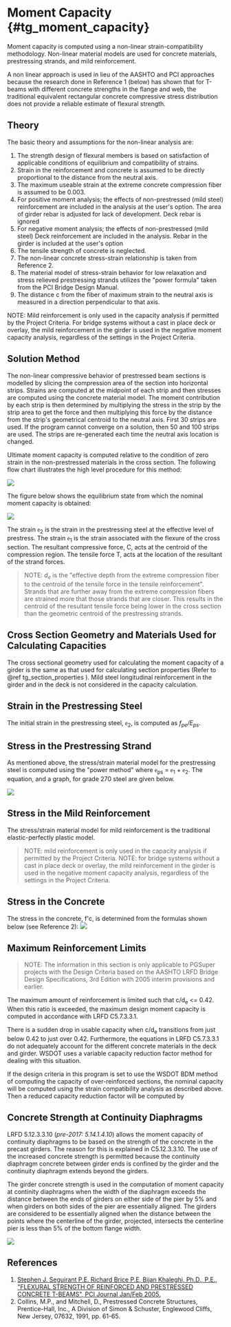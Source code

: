 Moment Capacity {#tg_moment_capacity}
======================================
Moment capacity is computed using a non-linear strain-compatibility methodology. Non-linear material models are used for concrete materials, prestressing strands, and mild reinforcement.

A non linear approach is used in lieu of the AASHTO and PCI approaches because the research done in Reference 1 (below) has shown that for T-beams with different concrete strengths in the flange and web, the traditional equivalent rectangular concrete compressive stress distribution does not provide a reliable estimate of flexural strength.

Theory
----------
The basic theory and assumptions for the non-linear analysis are:
1. The strength design of flexural members is based on satisfaction of applicable conditions of equilibrium and compatibility of strains.
2. Strain in the reinforcement and concrete is assumed to be directly proportional to the distance from the neutral axis.
3. The maximum useable strain at the extreme concrete compression fiber is assumed to be 0.003.
4. For positive moment analysis; the effects of non-prestressed (mild steel) reinforcement are included in the analysis at the user's option. The area of girder rebar is adjusted for lack of development. Deck rebar is ignored
5. For negative moment analysis; the effects of non-prestressed (mild steel) Deck reinforcement are included in the analysis. Rebar in the girder is included at the user's option
6. The tensile strength of concrete is neglected.
7. The non-linear concrete stress-strain relationship is taken from Reference 2.
8. The material model of stress-strain behavior for low relaxation and stress relieved prestressing strands utilizes the "power formula" taken from the PCI Bridge Design Manual.
9. The distance c from the fiber of maximum strain to the neutral axis is measured in a direction perpendicular to that axis.

NOTE: Mild reinforcement is only used in the capacity analysis if permitted by the Project Criteria. For bridge systems without a cast in place deck or overlay, the mild reinforcement in the girder is used in the negative moment capacity analysis, regardless of the settings in the Project Criteria.

Solution Method
----------------
The non-linear compressive behavior of prestressed beam sections is modelled by slicing the compression area of the section into horizontal strips. Strains are computed at the midpoint of each strip and then stresses are computed using the concrete material model. The moment contribution by each strip is then determined by multiplying the stress in the strip by the strip area to get the force and then multiplying this force by the distance from the strip's geometrical centroid to the neutral axis. First 30 strips are used. If the program cannot converge on a solution, then 50 and 100 strips are used. The strips are re-generated each time the neutral axis location is changed.

Ultimate moment capacity is computed relative to the condition of zero strain in the non-prestressed materials in the cross section. The following flow chart illustrates the high level procedure for this method:

![](MomentCapacityFlowchart.jpg)

The figure below shows the equilibrium state from which the nominal moment capacity is obtained:

![](Equilibrium.gif)

 

The strain <span style="font-family:Symbol">e</span><sub>2</sub> is the strain in the prestressing steel at the effective level of prestress. The strain <span style="font-family:Symbol">e</span><sub>1</sub> is the strain associated with the flexure of the cross section. The resultant compressive force, C, acts at the centroid of the compression region. The tensile force T, acts at the location of the resultant of the strand forces.

> NOTE: <i>d<sub>e</sub></i> is the "effective depth from the extreme compression fiber to the centroid of the tensile force in the tensile reinforcement". Strands that are further away from the extreme compression fibers are strained more that those strands that are closer. This results in the centroid of the resultant tensile force being lower in the cross section than the geometric centroid of the prestressing strands.

Cross Section Geometry and Materials Used for Calculating Capacities
---------------------------------------------------------------------
The cross sectional geometry used for calculating the moment capacity of a girder is the same as that used for calculating section properties (Refer to @ref tg_section_properties ). Mild steel longitudinal reinforcement in the girder and in the deck is not considered in the capacity calculation.

Strain in the Prestressing Steel
--------------------------------
The initial strain in the prestressing steel, <span style="font-family:Symbol">e</span><sub>2</sub>, is computed as <i>f<sub>pe</sub>/E<sub>ps</sub></i>.

Stress in the Prestressing Strand
--------------------------------
As mentioned above, the stress/strain material model for the prestressing steel is computed using the "power method" where  <span style="font-family:Symbol">e</span><sub>ps</sub> =  <span style="font-family:Symbol">e</span><sub>1</sub> + <span style="font-family:Symbol">e</span><sub>2</sub>. The equation, and a graph, for grade 270 steel are given below.

![](PowerFormula.gif)

Stress in the Mild Reinforcement
----------------------------------
The stress/strain material model for mild reinforcement is the traditional elastic-perfectly plastic model.

> NOTE: mild reinforcement is only used in the capacity analysis if permitted by the Project Criteria.
> NOTE: for bridge systems without a cast in place deck or overlay, the mild reinforcement in the girder is used in the negative moment capacity analysis, regardless of the settings in the Project Criteria.

Stress in the Concrete
-------------------------------
The stress in the concrete, f'c, is determined from the formulas shown below (see Reference 2):
![](ConcreteFunction.png)


Maximum Reinforcement Limits
----------------------------
> NOTE: The information in this section is only applicable to PGSuper projects with the Design Criteria based on the AASHTO LRFD Bridge Design Specifications, 3rd Edition with 2005 interim provisions and earlier.

The maximum amount of reinforcement is limited such that c/d<sub>e</sub> <= 0.42. When this ratio is exceeded, the maximum design moment capacity is computed in accordance with LRFD C5.7.3.3.1.

There is a sudden drop in usable capacity when c/d<sub>e</sub> transitions from just below 0.42 to just over 0.42. Furthermore, the equations in LRFD C5.7.3.3.1 do not adequately account for the different concrete materials in the deck and girder. WSDOT uses a variable capacity reduction factor method for dealing with this situation.

If the design criteria in this program is set to use the WSDOT BDM method of computing the capacity of over-reinforced sections, the nominal capacity will be computed using the strain compatibility analysis as described above. Then a reduced capacity reduction factor will be computed by

Concrete Strength at Continuity Diaphragms
------------------------------------------
LRFD 5.12.3.3.10 (*pre-2017: 5.14.1.4.10*) allows the moment capacity of continuity diaphragms to be based on the strength of the concrete in the precast girders. The reason for this is explained in C5.12.3.3.10. The use of the increased concrete strength is permitted because the continuity diaphragm concrete between girder ends is confined by the girder and the continuity diaphragm extends beyond the girders. 

The girder concrete strength is used in the computation of moment capacity at continity diaphragms when the width of the diaphragm exceeds the distance between the ends of girders on either side of the pier by 5% and when girders on both sides of the pier are essentially aligned. 
The girders are considered to be essentially aligned when the distance between the points where the centerline of the girder, projected, intersects the centerline pier is less than 5% of the bottom flange width.

![](DiaphragmConfinement.png)

References
------------
1. [Stephen J. Seguirant P.E. Richard Brice P.E, Bijan Khaleghi, Ph.D., P.E., "FLEXURAL STRENGTH OF REINFORCED AND PRESTRESSED CONCRETE T-BEAMS", PCI Journal Jan/Feb 2005.](http://www.pci.org/pci_journal-2005-january-february-2/)
2. Collins, M.P., and Mitchell, D., Prestressed Concrete Structures, Prentice-Hall, Inc., A Division of Simon & Schuster, Englewood Cliffs, New Jersey, 07632, 1991, pp. 61-65. 
